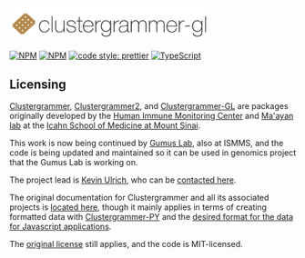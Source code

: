 <img src='img/clustergrammer-gl_logo.png' alt="Clustergramer" width="350px" >

[![NPM](https://img.shields.io/npm/v/clustergrammer-gl.svg)](https://www.npmjs.com/package/clustergrammer-gl) [![NPM](https://img.shields.io/npm/l/clustergrammer-gl.svg)](https://github.com/ismms-himc/clustergrammer-gl/blob/master/LICENSE) [![code style: prettier](https://img.shields.io/badge/code_style-prettier-ff69b4.svg?style=flat-square)](https://github.com/prettier/prettier) [![TypeScript](https://badges.frapsoft.com/typescript/love/typescript.svg?v=101)](https://github.com/ellerbrock/typescript-badges/)

## Licensing

[Clustergrammer](https://www.npmjs.com/package/clustergrammer), [Clustergrammer2](https://www.npmjs.com/package/clustergrammer2), and [Clustergrammer-GL](https://www.npmjs.com/package/clustergrammer-gl) are packages originally developed by the [Human Immune Monitoring Center](https://icahn.mssm.edu/research/human-immune-monitoring-center) and [Ma'ayan lab](http://labs.icahn.mssm.edu/maayanlab/) at the [Icahn School of Medicine at Mount Sinai](http://icahn.mssm.edu/).

This work is now being continued by [Gumus Lab](https://gumuslab.github.io/), also at ISMMS, and the code is being updated and maintained so it can be used in genomics project that the Gumus Lab is working on.

The project lead is [Kevin Ulrich](https://github.com/moromis), who can be [contacted here](kevin.ulrich@mssm.edu).

The original documentation for Clustergrammer and all its associated projects is [located here](http://clustergrammer.readthedocs.io), though it mainly applies in terms of creating formatted data with [Clustergrammer-PY](https://clustergrammer.readthedocs.io/clustergrammer_py.html) and the [desired format for the data for Javascript applications](https://clustergrammer.readthedocs.io/clustergrammer_js.html#visualization-json).

The [original license](https://clustergrammer.readthedocs.io/license.html) still applies, and the code is MIT-licensed.
